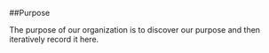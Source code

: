 ##Purpose

The purpose of our organization is to discover our purpose and then iteratively record it here.
